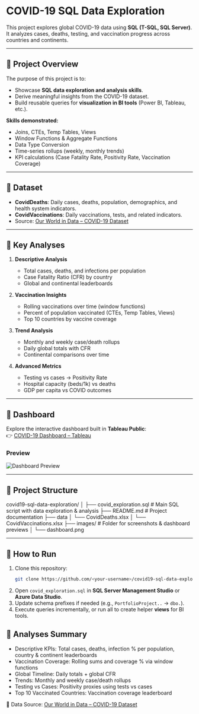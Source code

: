 # COVID-19 SQL Data Exploration

This project explores global COVID-19 data using **SQL (T-SQL, SQL Server)**.  
It analyzes cases, deaths, testing, and vaccination progress across countries and continents.

---

## 🔹 Project Overview
The purpose of this project is to:
- Showcase **SQL data exploration and analysis skills**.
- Derive meaningful insights from the COVID-19 dataset.
- Build reusable queries for **visualization in BI tools** (Power BI, Tableau, etc.).

**Skills demonstrated:**
- Joins, CTEs, Temp Tables, Views  
- Window Functions & Aggregate Functions  
- Data Type Conversion  
- Time-series rollups (weekly, monthly trends)  
- KPI calculations (Case Fatality Rate, Positivity Rate, Vaccination Coverage)  

---

## 🔹 Dataset
- **CovidDeaths**: Daily cases, deaths, population, demographics, and health system indicators.  
- **CovidVaccinations**: Daily vaccinations, tests, and related indicators.  
- Source: [Our World in Data – COVID-19 Dataset](https://ourworldindata.org/covid-deaths)  

---

## 🔹 Key Analyses
1. **Descriptive Analysis**
   - Total cases, deaths, and infections per population  
   - Case Fatality Ratio (CFR) by country  
   - Global and continental leaderboards  

2. **Vaccination Insights**
   - Rolling vaccinations over time (window functions)  
   - Percent of population vaccinated (CTEs, Temp Tables, Views)  
   - Top 10 countries by vaccine coverage  

3. **Trend Analysis**
   - Monthly and weekly case/death rollups  
   - Daily global totals with CFR  
   - Continental comparisons over time  

4. **Advanced Metrics**
   - Testing vs cases → Positivity Rate  
   - Hospital capacity (beds/1k) vs deaths  
   - GDP per capita vs COVID outcomes  

---

## 🔹 Dashboard
Explore the interactive dashboard built in **Tableau Public**:  
👉 [COVID-19 Dashboard – Tableau](https://public.tableau.com/app/profile/maryam.valipour/viz/covid19_dashboard_17593376812050/Dashboard1)  

### Preview
![Dashboard Preview](images/dashboard.png)

---

## 🔹 Project Structure
covid19-sql-data-exploration/
│
├── covid_exploration.sql # Main SQL script with data exploration & analysis
├── README.md # Project documentation
├── data
│ └── CovidDeaths.xlsx
│ └── CovidVaccinations.xlsx
├── images/ # Folder for screenshots & dashboard previews
│ └── dashboard.png

---

## 🔹 How to Run
1. Clone this repository:
   ```bash
   git clone https://github.com/<your-username>/covid19-sql-data-exploration.git

2. Open `covid_exploration.sql` in **SQL Server Management Studio** or **Azure Data Studio**.  
3. Update schema prefixes if needed (e.g., `PortfolioProject..` → `dbo.`).  
4. Execute queries incrementally, or run all to create helper **views** for BI tools.  

## 🔹 Analyses Summary

- Descriptive KPIs: Total cases, deaths, infection % per population, country & continent leaderboards
- Vaccination Coverage: Rolling sums and coverage % via window functions
- Global Timeline: Daily totals + global CFR
- Trends: Monthly and weekly case/death rollups
- Testing vs Cases: Positivity proxies using tests vs cases
- Top 10 Vaccinated Countries: Vaccination coverage leaderboard


📌 Data Source: [Our World in Data – COVID-19 Dataset](https://ourworldindata.org/covid-deaths)
